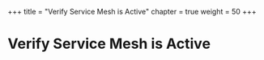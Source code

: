 +++
title = "Verify Service Mesh is Active"
chapter = true
weight = 50
+++

# Verify Service Mesh is Active

[//]: # (add content here)